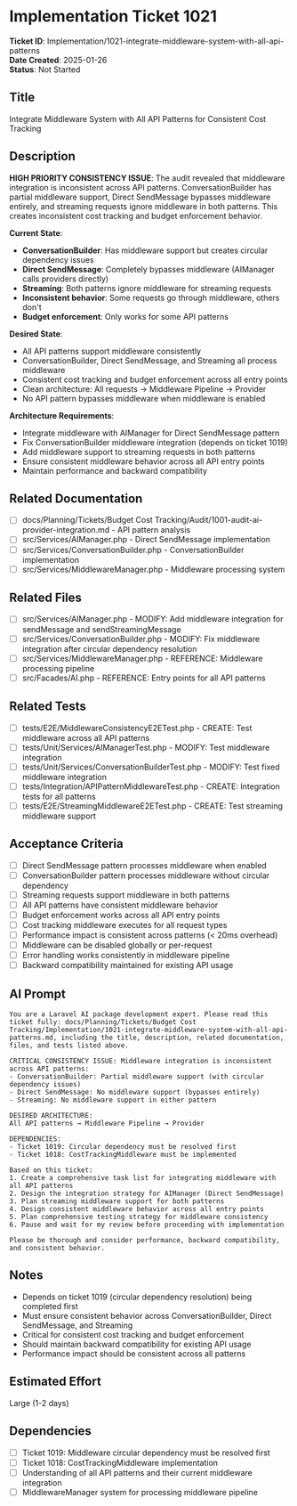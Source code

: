# Implementation Ticket 1021

**Ticket ID**: Implementation/1021-integrate-middleware-system-with-all-api-patterns  
**Date Created**: 2025-01-26  
**Status**: Not Started  

## Title
Integrate Middleware System with All API Patterns for Consistent Cost Tracking

## Description
**HIGH PRIORITY CONSISTENCY ISSUE**: The audit revealed that middleware integration is inconsistent across API patterns. ConversationBuilder has partial middleware support, Direct SendMessage bypasses middleware entirely, and streaming requests ignore middleware in both patterns. This creates inconsistent cost tracking and budget enforcement behavior.

**Current State**:
- **ConversationBuilder**: Has middleware support but creates circular dependency issues
- **Direct SendMessage**: Completely bypasses middleware (AIManager calls providers directly)
- **Streaming**: Both patterns ignore middleware for streaming requests
- **Inconsistent behavior**: Some requests go through middleware, others don't
- **Budget enforcement**: Only works for some API patterns

**Desired State**:
- All API patterns support middleware consistently
- ConversationBuilder, Direct SendMessage, and Streaming all process middleware
- Consistent cost tracking and budget enforcement across all entry points
- Clean architecture: All requests → Middleware Pipeline → Provider
- No API pattern bypasses middleware when middleware is enabled

**Architecture Requirements**:
- Integrate middleware with AIManager for Direct SendMessage pattern
- Fix ConversationBuilder middleware integration (depends on ticket 1019)
- Add middleware support to streaming requests in both patterns
- Ensure consistent middleware behavior across all API entry points
- Maintain performance and backward compatibility

## Related Documentation
- [ ] docs/Planning/Tickets/Budget Cost Tracking/Audit/1001-audit-ai-provider-integration.md - API pattern analysis
- [ ] src/Services/AIManager.php - Direct SendMessage implementation
- [ ] src/Services/ConversationBuilder.php - ConversationBuilder implementation
- [ ] src/Services/MiddlewareManager.php - Middleware processing system

## Related Files
- [ ] src/Services/AIManager.php - MODIFY: Add middleware integration for sendMessage and sendStreamingMessage
- [ ] src/Services/ConversationBuilder.php - MODIFY: Fix middleware integration after circular dependency resolution
- [ ] src/Services/MiddlewareManager.php - REFERENCE: Middleware processing pipeline
- [ ] src/Facades/AI.php - REFERENCE: Entry points for all API patterns

## Related Tests
- [ ] tests/E2E/MiddlewareConsistencyE2ETest.php - CREATE: Test middleware across all API patterns
- [ ] tests/Unit/Services/AIManagerTest.php - MODIFY: Test middleware integration
- [ ] tests/Unit/Services/ConversationBuilderTest.php - MODIFY: Test fixed middleware integration
- [ ] tests/Integration/APIPatternMiddlewareTest.php - CREATE: Integration tests for all patterns
- [ ] tests/E2E/StreamingMiddlewareE2ETest.php - CREATE: Test streaming middleware support

## Acceptance Criteria
- [ ] Direct SendMessage pattern processes middleware when enabled
- [ ] ConversationBuilder pattern processes middleware without circular dependency
- [ ] Streaming requests support middleware in both patterns
- [ ] All API patterns have consistent middleware behavior
- [ ] Budget enforcement works across all API entry points
- [ ] Cost tracking middleware executes for all request types
- [ ] Performance impact is consistent across patterns (< 20ms overhead)
- [ ] Middleware can be disabled globally or per-request
- [ ] Error handling works consistently in middleware pipeline
- [ ] Backward compatibility maintained for existing API usage

## AI Prompt
```
You are a Laravel AI package development expert. Please read this ticket fully: docs/Planning/Tickets/Budget Cost Tracking/Implementation/1021-integrate-middleware-system-with-all-api-patterns.md, including the title, description, related documentation, files, and tests listed above.

CRITICAL CONSISTENCY ISSUE: Middleware integration is inconsistent across API patterns:
- ConversationBuilder: Partial middleware support (with circular dependency issues)
- Direct SendMessage: No middleware support (bypasses entirely)
- Streaming: No middleware support in either pattern

DESIRED ARCHITECTURE:
All API patterns → Middleware Pipeline → Provider

DEPENDENCIES:
- Ticket 1019: Circular dependency must be resolved first
- Ticket 1018: CostTrackingMiddleware must be implemented

Based on this ticket:
1. Create a comprehensive task list for integrating middleware with all API patterns
2. Design the integration strategy for AIManager (Direct SendMessage)
3. Plan streaming middleware support for both patterns
4. Design consistent middleware behavior across all entry points
5. Plan comprehensive testing strategy for middleware consistency
6. Pause and wait for my review before proceeding with implementation

Please be thorough and consider performance, backward compatibility, and consistent behavior.
```

## Notes
- Depends on ticket 1019 (circular dependency resolution) being completed first
- Must ensure consistent behavior across ConversationBuilder, Direct SendMessage, and Streaming
- Critical for consistent cost tracking and budget enforcement
- Should maintain backward compatibility for existing API usage
- Performance impact should be consistent across all patterns

## Estimated Effort
Large (1-2 days)

## Dependencies
- [ ] Ticket 1019: Middleware circular dependency must be resolved first
- [ ] Ticket 1018: CostTrackingMiddleware implementation
- [ ] Understanding of all API patterns and their current middleware integration
- [ ] MiddlewareManager system for processing middleware pipeline

